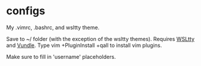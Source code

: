 # configs
My .vimrc, .bashrc, and wsltty theme.

Save to ~/ folder (with the exception of the wsltty themes). Requires [WSLtty](https://github.com/mintty/wsltty) and [Vundle](https://github.com/VundleVim/Vundle.vim). Type vim +PluginInstall +qall to install vim plugins.

Make sure to fill in 'username' placeholders.
